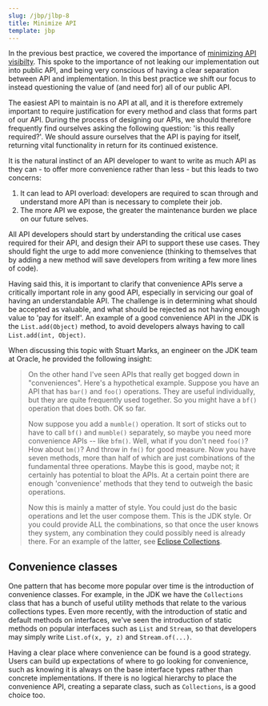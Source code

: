 ```yaml
---
slug: /jbp/jlbp-8
title: Minimize API
template: jbp
---
```


In the previous best practice, we covered the importance of [minimizing API visibilty](/jbp/jlbp-7.html). This spoke to the importance of not leaking our implementation out into public API, and being very conscious of having a clear separation between API and implementation. In this best practice we shift our focus to instead questioning the value of (and need for) all of our public API.

The easiest API to maintain is no API at all, and it is therefore extremely important to require justification for every method and class that forms part of our API. During the process of designing our APIs, we should therefore frequently find ourselves asking the following question: 'is this really required?'. We should assure ourselves that the API is paying for itself, returning vital functionality in return for its continued existence.

It is the natural instinct of an API developer to want to write as much API as they can - to offer more convenience rather than less - but this leads to two concerns:

1. It can lead to API overload: developers are required to scan through and understand more API than is necessary to complete their job.
2. The more API we expose, the greater the maintenance burden we place on our future selves.

All API developers should start by understanding the critical use cases required for their API, and design their API to support these use cases. They should fight the urge to add more convenience (thinking to themselves that by adding a new method will save developers from writing a few more lines of code).

Having said this, it is important to clarify that convenience APIs serve a critically important role in any good API, especially in servicing our goal of having an understandable API. The challenge is in determining what should be accepted as valuable, and what should be rejected as not having enough value to 'pay for itself'. An example of a good convenience API in the JDK is the `List.add(Object)` method, to avoid developers always having to call `List.add(int, Object)`.

When discussing this topic with Stuart Marks, an engineer on the JDK team at Oracle, he provided the following insight:

>On the other hand I've seen APIs that really get bogged down in "conveniences". Here's a hypothetical example. Suppose you have an API that has `bar()` and `foo()` operations. They are useful individually, but they are quite frequently used together. So you might have a `bf()` operation that does both. OK so far.
>
>Now suppose you add a `mumble()` operation. It sort of sticks out to have to call `bf()` and `mumble()` separately, so maybe you need more convenience APIs -- like `bfm()`. Well, what if you don't need `foo()`? How about `bm()`? And throw in `fm()` for good measure. Now you have seven methods, more than half of which are just combinations of the fundamental three operations. Maybe this is good, maybe not; it certainly has potential to bloat the APIs. At a certain point there are enough 'convenience' methods that they tend to outweigh the basic operations.
>
>Now this is mainly a matter of style. You could just do the basic operations and let the user compose them. This is the JDK style. Or you could provide ALL the combinations, so that once the user knows they system, any combination they could possibly need is already there. For an example of the latter, see [Eclipse Collections](https://www.eclipse.org/collections/).

## Convenience classes

One pattern that has become more popular over time is the introduction of convenience classes. For example, in the JDK we have the `Collections` class that has a bunch of useful utility methods that relate to the various collections types. Even more recently, with the introduction of static and default methods on interfaces, we've seen the introduction of static methods on popular interfaces such as `List` and `Stream`, so that developers may simply write `List.of(x, y, z)` and `Stream.of(...)`.

Having a clear place where convenience can be found is a good strategy. Users can build up expectations of where to go looking for convenience, such as knowing it is always on the base interface types rather than concrete implementations. If there is no logical hierarchy to place the convenience API, creating a separate class, such as `Collections`, is a good choice too.
